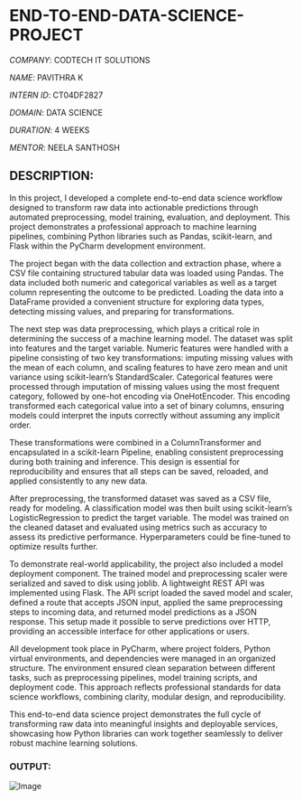 # END-TO-END-DATA-SCIENCE-PROJECT

*COMPANY*: CODTECH IT SOLUTIONS

*NAME*: PAVITHRA K

*INTERN ID*: CT04DF2827

*DOMAIN*: DATA SCIENCE

*DURATION*: 4 WEEKS

*MENTOR*: NEELA SANTHOSH

## DESCRIPTION:

In this project, I developed a complete end-to-end data science workflow designed to transform raw data into actionable predictions through automated preprocessing, model training, evaluation, and deployment. This project demonstrates a professional approach to machine learning pipelines, combining Python libraries such as Pandas, scikit-learn, and Flask within the PyCharm development environment.

The project began with the data collection and extraction phase, where a CSV file containing structured tabular data was loaded using Pandas. The data included both numeric and categorical variables as well as a target column representing the outcome to be predicted. Loading the data into a DataFrame provided a convenient structure for exploring data types, detecting missing values, and preparing for transformations.

The next step was data preprocessing, which plays a critical role in determining the success of a machine learning model. The dataset was split into features and the target variable. Numeric features were handled with a pipeline consisting of two key transformations: imputing missing values with the mean of each column, and scaling features to have zero mean and unit variance using scikit-learn’s StandardScaler. Categorical features were processed through imputation of missing values using the most frequent category, followed by one-hot encoding via OneHotEncoder. This encoding transformed each categorical value into a set of binary columns, ensuring models could interpret the inputs correctly without assuming any implicit order.

These transformations were combined in a ColumnTransformer and encapsulated in a scikit-learn Pipeline, enabling consistent preprocessing during both training and inference. This design is essential for reproducibility and ensures that all steps can be saved, reloaded, and applied consistently to any new data.

After preprocessing, the transformed dataset was saved as a CSV file, ready for modeling. A classification model was then built using scikit-learn’s LogisticRegression to predict the target variable. The model was trained on the cleaned dataset and evaluated using metrics such as accuracy to assess its predictive performance. Hyperparameters could be fine-tuned to optimize results further.

To demonstrate real-world applicability, the project also included a model deployment component. The trained model and preprocessing scaler were serialized and saved to disk using joblib. A lightweight REST API was implemented using Flask. The API script loaded the saved model and scaler, defined a route that accepts JSON input, applied the same preprocessing steps to incoming data, and returned model predictions as a JSON response. This setup made it possible to serve predictions over HTTP, providing an accessible interface for other applications or users.

All development took place in PyCharm, where project folders, Python virtual environments, and dependencies were managed in an organized structure. The environment ensured clean separation between different tasks, such as preprocessing pipelines, model training scripts, and deployment code. This approach reflects professional standards for data science workflows, combining clarity, modular design, and reproducibility.

This end-to-end data science project demonstrates the full cycle of transforming raw data into meaningful insights and deployable services, showcasing how Python libraries can work together seamlessly to deliver robust machine learning solutions.

### OUTPUT:

![Image](https://github.com/user-attachments/assets/b62b26f4-7def-4e08-911d-a2304de9f131)
